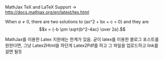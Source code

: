 MathJax TeX and LaTeX Support
-> http://docs.mathjax.org/en/latest/tex.html

When $a \ne 0$, there are two solutions to \(ax^2 + bx + c = 0\) and they are
$$x = {-b \pm \sqrt{b^2-4ac} \over 2a}.$$


MathJax를 이용한 Latex 지원에는 한계가 있음.
굳이 latex를 이용한 블로그 포스트를 원한다면, 그냥 Latex2Html을 하던게 Latex2Pdf를 하고 그 파일을 업로드하고 link를 걸면 될듯
